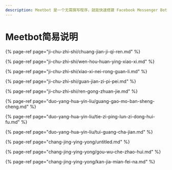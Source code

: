 ```yaml
---
description: Meetbot 是一个无需撰写程序，就能快速搭建 Facebook Messenger Bot 的平台。
---
```


# Meetbot简易说明

{% page-ref page="ji-chu-zhi-shi/chuang-jian-ji-qi-ren.md" %}

{% page-ref page="ji-chu-zhi-shi/wen-hou-huan-ying-xiao-xi.md" %}

{% page-ref page="ji-chu-zhi-shi/xiao-xi-nei-rong-guan-li.md" %}

{% page-ref page="ji-chu-zhi-shi/guan-jian-zi-pi-pei.md" %}

{% page-ref page="ji-chu-zhi-shi/ren-gong-zhuan-jie.md" %}

{% page-ref page="duo-yang-hua-yin-liu/guang-gao-mo-ban-sheng-cheng.md" %}

{% page-ref page="duo-yang-hua-yin-liu/tie-zi-ping-lun-zi-dong-hui-fu.md" %}

{% page-ref page="duo-yang-hua-yin-liu/tui-guang-cha-jian.md" %}

{% page-ref page="chang-jing-ying-yong/untitled.md" %}

{% page-ref page="chang-jing-ying-yong/gou-wu-che-zhao-hui.md" %}

{% page-ref page="chang-jing-ying-yong/kan-jia-mian-fei-na.md" %}



